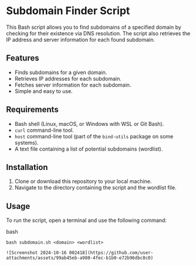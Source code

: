 # Subdomain Finder Script

This Bash script allows you to find subdomains of a specified domain by checking for their existence via DNS resolution. The script also retrieves the IP address and server information for each found subdomain.

## Features
- Finds subdomains for a given domain.
- Retrieves IP addresses for each subdomain.
- Fetches server information for each subdomain.
- Simple and easy to use.

## Requirements
- Bash shell (Linux, macOS, or Windows with WSL or Git Bash).
- `curl` command-line tool.
- `host` command-line tool (part of the `bind-utils` package on some systems).
- A text file containing a list of potential subdomains (wordlist).

## Installation
1. Clone or download this repository to your local machine.
2. Navigate to the directory containing the script and the wordlist file.

## Usage
To run the script, open a terminal and use the following command:

bash
`````````````````````````````````````
bash subdomain.sh <domain> <wordlist>

![Screenshot 2024-10-16 002418](https://github.com/user-attachments/assets/99ab45eb-a980-4fec-b1b0-e72b96dbc8c0)
